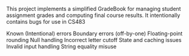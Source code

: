 This project implements a simplified GradeBook for managing student assignment grades and computing final course results.
It intentionally contains bugs for use in CS483

Known (Intentional) errors
Boundary errors (off-by-one)
Floating-point rounding
Null handling
Incorrect letter cutoff
State and caching issues
Invalid input handling
String equality misuse
